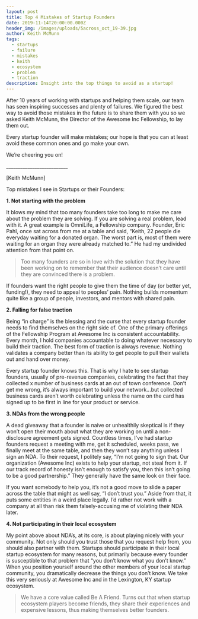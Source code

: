 ```yaml
---
layout: post
title: Top 4 Mistakes of Startup Founders
date: 2019-11-14T20:00:00.000Z
header_img: /images/uploads/5across_oct_19-39.jpg
author: Keith McMunn
tags:
  - startups
  - failure
  - mistakes
  - keith
  - ecosystem
  - problem
  - traction
description: Insight into the top things to avoid as a startup!
---
```

After 10 years of working with startups and helping them scale, our team has seen inspiring successes and plenty of failures. We figured the best way to avoid those mistakes in the future is to share them with you so we asked Keith McMunn, the Director of the Awesome Inc Fellowship, to lay them out.

Every startup founder will make mistakes; our hope is that you can at least avoid these common ones and go make your own.

We’re cheering you on!

\_\_\_\_\_\_\_\_\_\_\_\_\_\_\_\_\_\_\_\_\_\_\_\_\_\_

\[Keith McMunn]

Top mistakes I see in Startups or their Founders:

**1. Not starting with the problem**

It blows my mind that too many founders take too long to make me care about the problem they are solving. If you are solving a real problem, lead with it. A great example is OmniLife, a Fellowship company. Founder, Eric Pahl, once sat across from me at a table and said, “Keith, 22 people die everyday waiting for a donated organ. The worst part is, most of them were waiting for an organ they were already matched to.” He had my undivided attention from that point on. 

> Too many founders are so in love with the solution that they have been working on to remember that their audience doesn’t care until they are convinced there is a problem. 

If founders want the right people to give them the time of day (or better yet, funding!), they need to appeal to peoples’ pain. Nothing builds momentum quite like a group of people, investors, and mentors with shared pain.

**2. Falling for false traction**

Being “in charge” is the blessing and the curse that every startup founder needs to find themselves on the right side of. One of the primary offerings of the Fellowship Program at Awesome Inc is consistent accountability. Every month, I hold companies accountable to doing whatever necessary to build their traction. The best form of traction is always revenue. Nothing validates a company better than its ability to get people to pull their wallets out and hand over money.

Every startup founder knows this. That is why I hate to see startup founders, usually of pre-revenue companies, celebrating the fact that they collected x number of business cards at an out of town conference. Don’t get me wrong, it’s always important to build your network...but collected business cards aren’t worth celebrating unless the name on the card has signed up to be first in line for your product or service.

**3. NDAs from the wrong people**

A dead giveaway that a founder is naive or unhealthily skeptical is if they won’t open their mouth about what they are working on until a non-disclosure agreement gets signed. Countless times, I’ve had startup founders request a meeting with me, get it scheduled, weeks pass, we finally meet at the same table, and then they won’t say anything unless I sign an NDA. To their request, I politely say, “I’m not going to sign that. Our organization (Awesome Inc) exists to help your startup, not steal from it. If our track record of honesty isn’t enough to satisfy you, then this isn’t going to be a good partnership.” They generally have the same look on their face. 

If you want somebody to help you, it’s not a good move to slide a paper across the table that might as well say, “I don’t trust you.” Aside from that, it puts some entities in a weird place legally. I’d rather not work with a company at all than risk them falsely-accusing me of violating their NDA later.

**4. Not participating in their local ecosystem**

My point above about NDA’s, at its core, is about playing nicely with your community. Not only should you trust those that you request help from, you should also partner with them. Startups should participate in their local startup ecosystem for many reasons, but primarily because every founder is susceptible to that problem that “you don’t know what you don’t know.” When you position yourself around the other members of your local startup community, you dramatically decrease the things you don’t know. We take this very seriously at Awesome Inc and in the Lexington, KY startup ecosystem. 

> We have a core value called Be A Friend. Turns out that when startup ecosystem players become friends, they share their experiences and expensive lessons, thus making themselves better founders.

